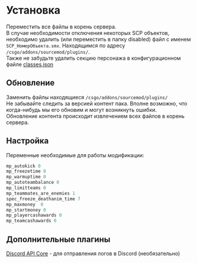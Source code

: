 # Установка
Переместить все файлы в корень сервера.  
В случае необходимости отключения некоторых SCP объектов, необходимо удалить (или переместить в папку disabled) файл с именем `SCP_НомерОбъекта.smx`. Находящимся по адресу `/csgo/addons/sourcemod/plugins/`.  
Также не забудьте удалить секцию персонажа в конфигурационном файле [classes.json](https://github.com/GeTtOo/SCP-Breach-CSGO/blob/main/addons/sourcemod/configs/scp/scp_site101/classes.json)  

## Обновление 
Заменить файлы находящиеся `/csgo/addons/sourcemod/plugins/`  
Не забывайте следить за версией контент пака. Вполне возможно, что когда-нибудь мы его обновим и могут возникнуть ошибки.  
Обновление контента происходит извлечением всех файлов в корень сервера.  

## Настройка

Переменные необходимые для работы модификации:  

```c
mp_autokick 0
mp_freezetime 0
mp_warmuptime 0
mp_autoteambalance 0
mp_limitteams 0
mp_teammates_are_enemies 1
spec_freeze_deathanim_time 7
mp_maxmoney	 0
mp_startmoney 0
mp_playercashawards 0
mp_teamcashawards 0
```

## Дополнительные плагины
[Discord API Core](https://google.com) - для отправления логов в Discord (необязательно)
